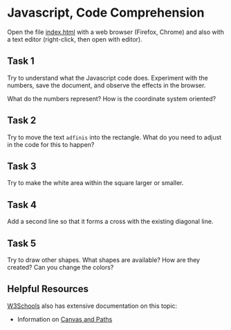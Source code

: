 # Javascript, Code Comprehension

Open the file [index.html](./index.html) with a web browser (Firefox, Chrome) and also
with a text editor (right-click, then open with editor).

## Task 1

Try to understand what the Javascript code does. Experiment with the numbers, save the
document, and observe the effects in the browser.

What do the numbers represent? How is the coordinate system oriented?

## Task 2

Try to move the text `adfinis` into the rectangle. What do you need to adjust in the
code for this to happen?

## Task 3

Try to make the white area within the square larger or smaller.

## Task 4

Add a second line so that it forms a cross with the existing diagonal line.

## Task 5

Try to draw other shapes. What shapes are available? How are they created? Can you
change the colors?

## Helpful Resources

[W3Schools](https://www.w3schools.com/) also has extensive documentation on
this topic:

  * Information on [Canvas and Paths](https://www.w3schools.com/tags/ref_canvas.asp)
